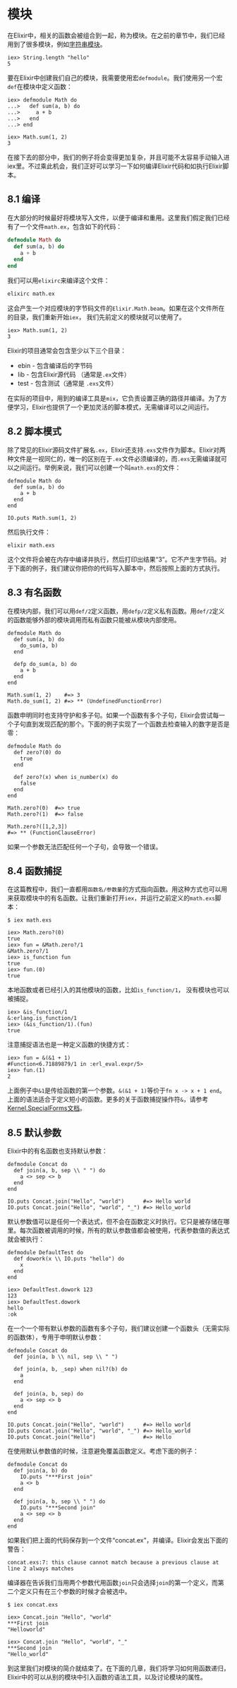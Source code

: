 # 模块

在Elixir中，相关的函数会被组合到一起，称为模块。在之前的章节中，我们已经用到了很多模块，例如[字符串模块](http://elixir-lang.org/docs/stable/String.html)。

```
iex> String.length "hello"
5
```

要在Elixir中创建我们自己的模块，我需要使用宏`defmodule`。我们使用另一个宏`def`在模块中定义函数：

```
iex> defmodule Math do
...>   def sum(a, b) do
...>     a + b
...>   end
...> end

iex> Math.sum(1, 2)
3
```

在接下去的部分中，我们的例子将会变得更加复杂，并且可能不太容易手动输入进iex里。不过乘此机会，我们正好可以学习一下如何编译Elixir代码和如执行Elixir脚本。

## 8.1 编译

在大部分的时候最好将模块写入文件，以便于编译和重用。这里我们假定我们已经有了一个文件`math.ex`，包含如下的代码：

```elixir
defmodule Math do
  def sum(a, b) do
    a + b
  end
end
```

我们可以用`elixirc`来编译这个文件：

```bash
elixirc math.ex
```

这会产生一个对应模块的字节码文件的`Elixir.Math.beam`。如果在这个文件所在的目录，我们重新开始`iex`， 我们先前定义的模块就可以使用了。

```
iex> Math.sum(1, 2)
3
```

Elixir的项目通常会包含至少以下三个目录：
* ebin - 包含编译后的字节码
* lib - 包含Elixir源代码 （通常是`.ex`文件）
* test - 包含测试（通常是 `.exs`文件）

在实际的项目中，用到的编译工具是`mix`，它负责设置正确的路径并编译。为了方便学习，Elixir也提供了一个更加灵活的脚本模式，无需编译可以之间运行。

## 8.2 脚本模式

除了常见的Elixir源码文件扩展名`.ex`，Elixir还支持`.exs`文件作为脚本。Elixir对两种文件是一视同仁的，唯一的区别在于`.ex`文件必须编译的，而`.exs`无需编译就可以之间运行。举例来说，我们可以创建一个叫`math.exs`的文件：

```
defmodule Math do
  def sum(a, b) do
    a + b
  end
end

IO.puts Math.sum(1, 2)
```

然后执行文件：

```
elixir math.exs
```

这个文件将会被在内存中编译并执行，然后打印出结果“3”。它不产生字节码。对于下面的例子，我们建议你把你的代码写入脚本中，然后按照上面的方式执行。

## 8.3 有名函数

在模块内部，我们可以用`def/2`定义函数，用`defp/2`定义私有函数。用`def/2`定义的函数能够外部的模块调用而私有函数只能被从模块内部使用。

```
defmodule Math do
  def sum(a, b) do
    do_sum(a, b)
  end

  defp do_sum(a, b) do
    a + b
  end
end

Math.sum(1, 2)    #=> 3
Math.do_sum(1, 2) #=> ** (UndefinedFunctionError)
```

函数申明同时也支持守护和多子句。如果一个函数有多个子句，Elixir会尝试每一个子句直到发现匹配的那个。下面的例子实现了一个函数去检查输入的数字是否是零：

```
defmodule Math do
  def zero?(0) do
    true
  end

  def zero?(x) when is_number(x) do
    false
  end
end

Math.zero?(0)  #=> true
Math.zero?(1)  #=> false

Math.zero?([1,2,3])
#=> ** (FunctionClauseError)
```

如果一个参数无法匹配任何一个子句，会导致一个错误。

## 8.4 函数捕捉

在这篇教程中，我们一直都用`函数名/参数量`的方式指向函数。用这种方式也可以用来获取模块中的有名函数。让我们重新打开`iex`，并运行之前定义的`math.exs`脚本：

```
$ iex math.exs
```

```
iex> Math.zero?(0)
true
iex> fun = &Math.zero?/1
&Math.zero?/1
iex> is_function fun
true
iex> fun.(0)
true
```

本地函数或者已经引入的其他模块的函数，比如`is_function/1`， 没有模块也可以被捕捉。

```
iex> &is_function/1
&:erlang.is_function/1
iex> (&is_function/1).(fun)
true
```

注意捕捉语法也是一种定义函数的快捷方式：

```
iex> fun = &(&1 + 1)
#Function<6.71889879/1 in :erl_eval.expr/5>
iex> fun.(1)
2
```

上面例子中`&1`是传给函数的第一个参数。`&(&1 + 1)`等价于`fn x -> x + 1 end`。上面的语法适合于定义短小的函数。更多的关于函数捕捉操作符`&`，请参考[Kernel.SpecialForms文档](http://elixir-lang.org/docs/stable/Kernel.SpecialForms.html)。

## 8.5 默认参数

Elixir中的有名函数也支持默认参数：

```
defmodule Concat do
  def join(a, b, sep \\ " ") do
    a <> sep <> b
  end
end

IO.puts Concat.join("Hello", "world")      #=> Hello world
IO.puts Concat.join("Hello", "world", "_") #=> Hello_world
```

默认参数值可以是任何一个表达式，但不会在函数定义时执行。它只是被存储在哪里。每次函数被调用的时候，所有的默认参数值都会被使用，代表参数值的表达式就会被执行：

```
defmodule DefaultTest do
  def dowork(x \\ IO.puts "hello") do
    x
  end
end
```

```
iex> DefaultTest.dowork 123
123
iex> DefaultTest.dowork
hello
:ok
```

在一个一个带有默认参数的函数有多个子句，我们建议创建一个函数头（无需实际的函数体），专用于申明默认参数：

```
defmodule Concat do
  def join(a, b \\ nil, sep \\ " ")

  def join(a, b, _sep) when nil?(b) do
    a
  end

  def join(a, b, sep) do
    a <> sep <> b
  end
end

IO.puts Concat.join("Hello", "world")      #=> Hello world
IO.puts Concat.join("Hello", "world", "_") #=> Hello_world
IO.puts Concat.join("Hello")               #=> Hello
```

在使用默认参数值的时候，注意避免覆盖函数定义。考虑下面的例子：

```
defmodule Concat do
  def join(a, b) do
    IO.puts "***First join"
    a <> b
  end

  def join(a, b, sep \\ " ") do
    IO.puts "***Second join"
    a <> sep <> b
  end
end
```

如果我们把上面的代码保存到一个文件“concat.ex”，并编译。Elixir会发出下面的警告：

```
concat.exs:7: this clause cannot match because a previous clause at line 2 always matches
```

编译器在告诉我们当用两个参数代用函数`join`只会选择`join`的第一个定义，而第二个定义只有在三个参数的时候才会被选中。

```
$ iex concat.exs
```

```
iex> Concat.join "Hello", "world"
***First join
"Helloworld"
```

```
iex> Concat.join "Hello", "world", "_"
***Second join
"Hello_world"
```

到这里我们对模块的简介就结束了。在下面的几章，我们将学习如何用函数递归，Elixir中的可以从别的模块中引入函数的语法工具，以及讨论模块的属性。
